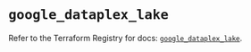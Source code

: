 # `google_dataplex_lake`

Refer to the Terraform Registry for docs: [`google_dataplex_lake`](https://registry.terraform.io/providers/hashicorp/google/5.16.0/docs/resources/dataplex_lake).
